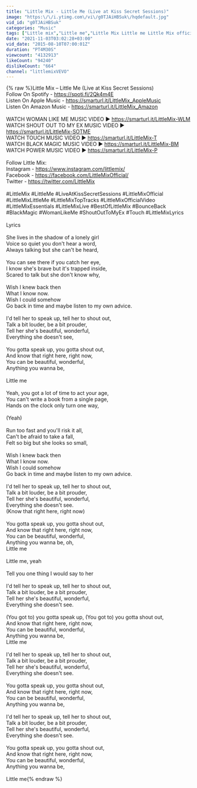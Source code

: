 ```yaml
---
title: "Little Mix - Little Me (Live at Kiss Secret Sessions)"
image: "https:\/\/i.ytimg.com\/vi\/g0TJAiHBSuk\/hqdefault.jpg"
vid_id: "g0TJAiHBSuk"
categories: "Music"
tags: ["Little mix","Little me","Little Mix Little me Little Mix official video"]
date: "2021-11-03T03:02:28+03:00"
vid_date: "2015-08-10T07:00:01Z"
duration: "PT4M30S"
viewcount: "4132913"
likeCount: "94240"
dislikeCount: "664"
channel: "littlemixVEVO"
---
```

{% raw %}Little Mix – Little Me (Live at Kiss Secret Sessions)<br />Follow On Spotify - <a rel="nofollow" target="blank" href="https://spoti.fi/2Qk4m4E">https://spoti.fi/2Qk4m4E</a><br />Listen On Apple Music - <a rel="nofollow" target="blank" href="https://smarturl.it/LittleMix_AppleMusic">https://smarturl.it/LittleMix_AppleMusic</a><br />Listen On Amazon Music - <a rel="nofollow" target="blank" href="https://smarturl.it/LittleMix_Amazon">https://smarturl.it/LittleMix_Amazon</a><br /> <br />WATCH WOMAN LIKE ME MUSIC VIDEO ► <a rel="nofollow" target="blank" href="https://smarturl.it/LittleMix-WLM">https://smarturl.it/LittleMix-WLM</a><br />WATCH SHOUT OUT TO MY EX MUSIC VIDEO ► <a rel="nofollow" target="blank" href="https://smarturl.it/LittleMix-SOTME">https://smarturl.it/LittleMix-SOTME</a><br />WATCH TOUCH MUSIC VIDEO ► <a rel="nofollow" target="blank" href="https://smarturl.it/LittleMix-T">https://smarturl.it/LittleMix-T</a><br />WATCH BLACK MAGIC MUSIC VIDEO ► <a rel="nofollow" target="blank" href="https://smarturl.it/LittleMix-BM">https://smarturl.it/LittleMix-BM</a><br />WATCH POWER MUSIC VIDEO ► <a rel="nofollow" target="blank" href="https://smarturl.it/LittleMix-P">https://smarturl.it/LittleMix-P</a><br /> <br />Follow Little Mix:<br />Instagram - <a rel="nofollow" target="blank" href="https://www.instagram.com/littlemix/">https://www.instagram.com/littlemix/</a><br />Facebook - <a rel="nofollow" target="blank" href="https://facebook.com/LittleMixOfficial/">https://facebook.com/LittleMixOfficial/</a><br />Twitter - <a rel="nofollow" target="blank" href="https://twitter.com/LittleMix">https://twitter.com/LittleMix</a><br /> <br />#LittleMix #LittleMe #LiveAtKissSecretSessions #LittleMixOfficial  #LittleMixLittleMe #LittleMixTopTracks #LittleMixOfficialVideo #LittleMixEssentials #LittleMixLive #BestOfLittleMix #BounceBack #BlackMagic #WomanLikeMe #ShoutOutToMyEx #Touch #LittleMixLyrics<br /> <br />Lyrics<br /> <br />She lives in the shadow of a lonely girl<br />Voice so quiet you don't hear a word,<br />Always talking but she can't be heard,<br /><br />You can see there if you catch her eye,<br />I know she's brave but it's trapped inside,<br />Scared to talk but she don't know why,<br /><br />Wish I knew back then<br />What I know now.<br />Wish I could somehow<br />Go back in time and maybe listen to my own advice.<br /><br />I'd tell her to speak up, tell her to shout out,<br />Talk a bit louder, be a bit prouder,<br />Tell her she's beautiful, wonderful,<br />Everything she doesn't see,<br /><br />You gotta speak up, you gotta shout out,<br />And know that right here, right now,<br />You can be beautiful, wonderful,<br />Anything you wanna be,<br /><br />Little me<br /><br />Yeah, you got a lot of time to act your age,<br />You can't write a book from a single page,<br />Hands on the clock only turn one way,<br /><br />(Yeah)<br /><br />Run too fast and you'll risk it all,<br />Can't be afraid to take a fall,<br />Felt so big but she looks so small,<br /><br />Wish I knew back then<br />What I know now.<br />Wish I could somehow<br />Go back in time and maybe listen to my own advice.<br /><br />I'd tell her to speak up, tell her to shout out,<br />Talk a bit louder, be a bit prouder,<br />Tell her she's beautiful, wonderful,<br />Everything she doesn't see.<br />(Know that right here, right now)<br /><br />You gotta speak up, you gotta shout out,<br />And know that right here, right now,<br />You can be beautiful, wonderful,<br />Anything you wanna be, oh,<br />Little me<br /><br />Little me, yeah<br /><br />Tell you one thing I would say to her<br /><br />I'd tell her to speak up, tell her to shout out,<br />Talk a bit louder, be a bit prouder,<br />Tell her she's beautiful, wonderful,<br />Everything she doesn't see.<br /><br />(You got to) you gotta speak up, (You got to) you gotta shout out,<br />And know that right here, right now,<br />You can be beautiful, wonderful,<br />Anything you wanna be,<br />Little me<br /><br />I'd tell her to speak up, tell her to shout out,<br />Talk a bit louder, be a bit prouder,<br />Tell her she's beautiful, wonderful,<br />Everything she doesn't see.<br /><br />You gotta speak up, you gotta shout out,<br />And know that right here, right now,<br />You can be beautiful, wonderful,<br />Anything you wanna be,<br /><br />I'd tell her to speak up, tell her to shout out,<br />Talk a bit louder, be a bit prouder,<br />Tell her she's beautiful, wonderful,<br />Everything she doesn't see.<br /><br />You gotta speak up, you gotta shout out,<br />And know that right here, right now,<br />You can be beautiful, wonderful,<br />Anything you wanna be,<br /><br />Little me{% endraw %}
